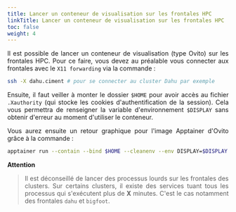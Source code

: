 ```yaml
---
title: Lancer un conteneur de visualisation sur les frontales HPC
linkTitle: Lancer un conteneur de visualisation sur les frontales HPC
toc: false
weight: 4
---
```


<div align="justify">

Il est possible de lancer un conteneur de visualisation (type Ovito) sur les frontales HPC. Pour ce faire, vous devez au préalable vous connecter aux frontales avec le `X11 forwarding` via la commande :

```bash
ssh -X dahu.ciment # pour se connecter au cluster Dahu par exemple
```

Ensuite, il faut veiller à monter le dossier `$HOME` pour avoir accès au fichier `.Xauthority` (qui stocke les cookies d'authentification de la session). Cela vous permettra de renseigner la variable d'environnement `$DISPLAY` sans obtenir d'erreur au moment d'utiliser le conteneur.

Vous aurez ensuite un retour graphique pour l'image Apptainer d'Ovito grâce à la commande :

```bash
apptainer run --contain --bind $HOME --cleanenv --env DISPLAY=$DISPLAY ovito.sif
```

**Attention** 
>
> Il est déconseillé de lancer des processus lourds sur les frontales des clusters. Sur certains clusters, il existe des services tuant tous les processus qui s'exécutent plus de **X** minutes. C'est le cas notamment des frontales `dahu` et `bigfoot`.

</div>
